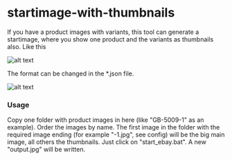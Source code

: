 # startimage-with-thumbnails

If you have a product images with variants, this tool can generate a startimage, where you show one product and the variants as thumbnails also. Like this

![alt text](https://github.com/AskanSimon/startimage-with-thumbnails/output.jpg?raw=true)

The format can be changed in the *.json file. 

![alt text](https://github.com/AskanSimon/startimage-with-thumbnails/config.jpg?raw=true)

### Usage

Copy one folder with product images in here (like "GB-5009-1" as an example). Order the images by name. The first image in the folder with the required image ending (for example "-1.jpg", see config) will be the big main image, all others the thumbnails. Just click on "start_ebay.bat". A new "output.jpg" will be written. 





